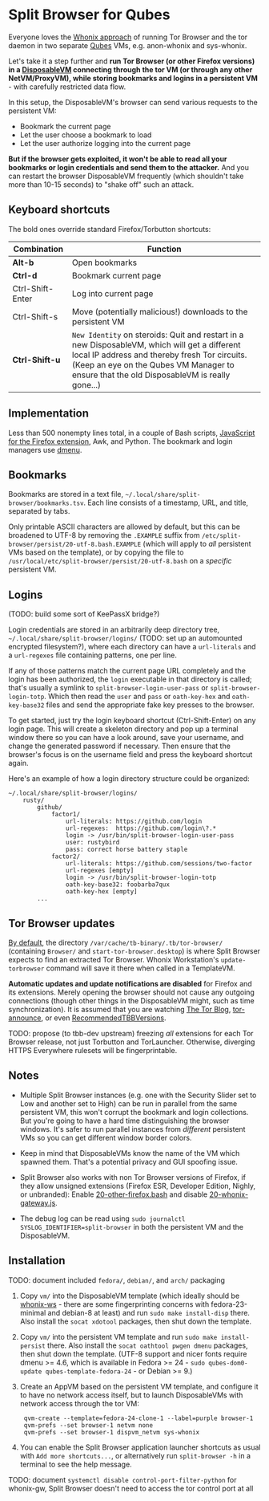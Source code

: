 # Split Browser for Qubes

Everyone loves the [Whonix approach](https://www.whonix.org/wiki/Qubes) of running Tor Browser and the tor daemon in two separate [Qubes](https://www.qubes-os.org/) VMs, e.g. anon-whonix and sys-whonix.

Let's take it a step further and **run Tor Browser (or other Firefox versions) in a [DisposableVM](https://www.qubes-os.org/doc/dispvm/) connecting through the tor VM (or through any other NetVM/ProxyVM), while storing bookmarks and logins in a persistent VM** - with carefully restricted data flow.

In this setup, the DisposableVM's browser can send various requests to the persistent VM:

- Bookmark the current page
- Let the user choose a bookmark to load
- Let the user authorize logging into the current page

**But if the browser gets exploited, it won't be able to read all your bookmarks or login credentials and send them to the attacker.** And you can restart the browser DisposableVM frequently (which shouldn't take more than 10-15 seconds) to "shake off" such an attack.


## Keyboard shortcuts

The bold ones override standard Firefox/Torbutton shortcuts:

Combination      | Function
-----------------|--------------------------------------------------------------
**Alt-b**        | Open bookmarks
**Ctrl-d**       | Bookmark current page
Ctrl-Shift-Enter | Log into current page
Ctrl-Shift-s     | Move (potentially malicious!) downloads to the persistent VM
**Ctrl-Shift-u** | `New Identity` on steroids: Quit and restart in a new DisposableVM, which will get a different local IP address and thereby fresh Tor circuits. (Keep an eye on the Qubes VM Manager to ensure that the old DisposableVM is really gone...)


## Implementation

Less than 500 nonempty lines total, in a couple of Bash scripts, [JavaScript for the Firefox extension](vm/disp/usr/share/split-browser/firefox-extensions/split-browser-for-qubes@jetpack/index.js), Awk, and Python. The bookmark and login managers use [dmenu](http://tools.suckless.org/dmenu/).


## Bookmarks

Bookmarks are stored in a text file, `~/.local/share/split-browser/bookmarks.tsv`. Each line consists of a timestamp, URL, and title, separated by tabs.

Only printable ASCII characters are allowed by default, but this can be broadened to UTF-8 by removing the `.EXAMPLE` suffix from `/etc/split-browser/persist/20-utf-8.bash.EXAMPLE` (which will apply to _all_ persistent VMs based on the template), or by copying the file to `/usr/local/etc/split-browser/persist/20-utf-8.bash` on a _specific_ persistent VM.


## Logins

(TODO: build some sort of KeePassX bridge?)

Login credentials are stored in an arbitrarily deep directory tree, `~/.local/share/split-browser/logins/` (TODO: set up an automounted encrypted filesystem?), where each directory can have a `url-literals` and a `url-regexes` file containing patterns, one per line.

If any of those patterns match the current page URL completely and the login has been authorized, the `login` executable in that directory is called; that's usually a symlink to `split-browser-login-user-pass` or `split-browser-login-totp`. Which then read the `user` and `pass` or `oath-key-hex` and `oath-key-base32` files and send the appropriate fake key presses to the browser.

To get started, just try the login keyboard shortcut (Ctrl-Shift-Enter) on any login page. This will create a skeleton directory and pop up a terminal window there so you can have a look around, save your username, and change the generated password if necessary. Then ensure that the browser's focus is on the username field and press the keyboard shortcut again.

Here's an example of how a login directory structure could be organized:

    ~/.local/share/split-browser/logins/
        rusty/
            github/
                factor1/
                    url-literals: https://github.com/login
                    url-regexes:  https://github.com/login\?.*
                    login -> /usr/bin/split-browser-login-user-pass
                    user: rustybird
                    pass: correct horse battery staple
                factor2/
                    url-literals: https://github.com/sessions/two-factor
                    url-regexes [empty]
                    login -> /usr/bin/split-browser-login-totp
                    oath-key-base32: foobarba7qux
                    oath-key-hex [empty]
            ...


## Tor Browser updates

[By default](vm/disp/etc/split-browser/disp/10-defaults.bash#L2), the directory `/var/cache/tb-binary/.tb/tor-browser/` (containing `Browser/` and `start-tor-browser.desktop`) is where Split Browser expects to find an extracted Tor Browser. Whonix Workstation's `update-torbrowser` command will save it there when called in a TemplateVM.

**Automatic updates and update notifications are disabled** for Firefox and its extensions. Merely opening the browser should not cause any outgoing connections (though other things in the DisposableVM might, such as time synchronization). It is assumed that you are watching [The Tor Blog](https://blog.torproject.org/), [tor-announce](https://lists.torproject.org/cgi-bin/mailman/listinfo/tor-announce), or even [RecommendedTBBVersions](https://www.torproject.org/projects/torbrowser/RecommendedTBBVersions).

TODO: propose (to tbb-dev upstream) freezing *all* extensions for each Tor Browser release, not just Torbutton and TorLauncher. Otherwise, diverging HTTPS Everywhere rulesets will be fingerprintable.


## Notes

- Multiple Split Browser instances (e.g. one with the Security Slider set to Low and another set to High) can be run in parallel from the same persistent VM, this won't corrupt the bookmark and login collections. But you're going to have a hard time distinguishing the browser windows. It's safer to run parallel instances from _different_ persistent VMs so you can get different window border colors.

- Keep in mind that DisposableVMs know the name of the VM which spawned them. That's a potential privacy and GUI spoofing issue.

- Split Browser also works with non Tor Browser versions of Firefox, if they allow unsigned extensions (Firefox ESR, Developer Edition, Nighly, or unbranded): Enable [20-other-firefox.bash](vm/disp/etc/split-browser/disp/20-other-firefox.bash.EXAMPLE) and disable [20-whonix-gateway.js](vm/persist/etc/split-browser/persist/prefs.js.d/20-whonix-gateway.js).

- The debug log can be read using `sudo journalctl SYSLOG_IDENTIFIER=split-browser` in both the persistent VM and the DisposableVM.


## Installation

TODO: document included `fedora/`, `debian/`, and `arch/` packaging

1. Copy `vm/` into the DisposableVM template (which ideally should be [whonix-ws](https://www.whonix.org/wiki/Qubes/Disposable_VM) - there are some fingerprinting concerns with fedora-23-minimal and debian-8 at least) and run `sudo make install-disp` there. Also install the `socat xdotool` packages, then shut down the template.

2. Copy `vm/` into the persistent VM template and run `sudo make install-persist` there. Also install the `socat oathtool pwgen dmenu` packages, then shut down the template. (UTF-8 support and nicer fonts require dmenu >= 4.6, which is available in Fedora >= 24 - `sudo qubes-dom0-update qubes-template-fedora-24` - or Debian >= 9.)

3. Create an AppVM based on the persistent VM template, and configure it to have no network access itself, but to launch DisposableVMs with network access through the tor VM:

        qvm-create --template=fedora-24-clone-1 --label=purple browser-1
        qvm-prefs --set browser-1 netvm none
        qvm-prefs --set browser-1 dispvm_netvm sys-whonix

4. You can enable the Split Browser application launcher shortcuts as usual with `Add more shortcuts...`, or alternatively run `split-browser -h` in a terminal to see the help message.

TODO: document `systemctl disable control-port-filter-python` for whonix-gw, Split Browser doesn't need to access the tor control port at all

